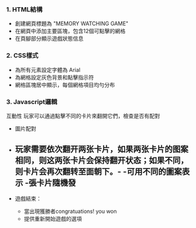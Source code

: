 ### 1. HTML結構

- 創建網頁標題為 "MEMORY WATCHING GAME"
- 在網頁中添加主要區塊，包含12個可點擊的網格
- 在頁腳部分顯示遊戲狀態信息

### 2. CSS樣式

- 為所有元素設定字體為 Arial
- 為網格設定灰色背景和點擊指示符
- 網格區塊居中顯示，每個網格項目均勻分布

### 3. Javascript邏輯
互動性
玩家可以通過點擊不同的卡片來翻開它們，檢查是否有配對

- 圖片配對
- 玩家需要依次翻开两张卡片，如果两张卡片的图案相同，则这两张卡片会保持翻开状态；如果不同，则卡片会再次翻转至面朝下。- 
  -可用不同的圖案表示
  -張卡片隨機發
  -

- 遊戲結束：
    - 當出現獲勝者congratuations! you won 
    - 提供重新開始遊戲的選項
